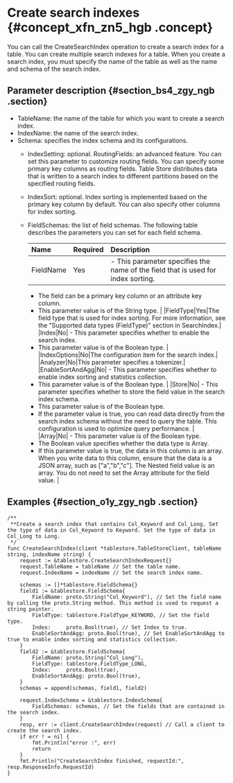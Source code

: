 # Create search indexes {#concept_xfn_zn5_hgb .concept}

You can call the CreateSearchIndex operation to create a search index for a table. You can create multiple search indexes for a table. When you create a search index, you must specify the name of the table as well as the name and schema of the search index.

## Parameter description {#section_bs4_zgy_ngb .section}

-   TableName: the name of the table for which you want to create a search index.
-   IndexName: the name of the search index.
-   Schema: specifies the index schema and its configurations.
    -   IndexSetting: optional. RoutingFields: an advanced feature. You can set this parameter to customize routing fields. You can specify some primary key columns as routing fields. Table Store distributes data that is written to a search index to different partitions based on the specified routing fields.
    -   IndexSort: optional. Index sorting is implemented based on the primary key column by default. You can also specify other columns for index sorting.
    -   FieldSchemas: the list of field schemas. The following table describes the parameters you can set for each field schema.

        |Name|Required|Description|
        |:---|:-------|:----------|
        |FieldName|Yes|         -   This parameter specifies the name of the field that is used for index sorting.
        -   The field can be a primary key column or an attribute key column.
        -   This parameter value is of the String type.
 |
        |FieldType|Yes|The field type that is used for index sorting. For more information, see the "Supported data types \(FieldType\)" section in SearchIndex.|
        |Index|No|         -   This parameter specifies whether to enable the search index.
        -   This parameter value is of the Boolean type.
 |
        |IndexOptions|No|The configuration item for the search index.|
        |Analyzer|No|This parameter specifies a tokenizer.|
        |EnableSortAndAgg|No|         -   This parameter specifies whether to enable index sorting and statistics collection.
        -   This parameter value is of the Boolean type.
 |
        |Store|No|         -   This parameter specifies whether to store the field value in the search index schema.
        -   This parameter value is of the Boolean type.
        -   If the parameter value is true, you can read data directly from the search index schema without the need to query the table. This configuration is used to optimize query performance.
 |
        |Array|No|         -   This parameter value is of the Boolean type.
        -   The Boolean value specifies whether the data type is Array.
        -   If this parameter value is true, the data in this column is an array. When you write data to this column, ensure that the data is a JSON array, such as \["a","b","c"\]. The Nested field value is an array. You do not need to set the Array attribute for the field value.
 |


## Examples {#section_o1y_zgy_ngb .section}

```
/**
 **Create a search index that contains Col_Keyword and Col_Long. Set the type of data in Col_Keyword to Keyword. Set the type of data in Col_Long to Long. 
 */
func CreateSearchIndex(client *tablestore.TableStoreClient, tableName string, indexName string) {
	request := &tablestore.CreateSearchIndexRequest{}
	request.TableName = tableName // Set the table name.
	request.IndexName = indexName // Set the search index name.

	schemas := []*tablestore.FieldSchema{}
	field1 := &tablestore.FieldSchema{
		FieldName: proto.String("Col_Keyword"), // Set the field name by calling the proto.String method. This method is used to request a string pointer.
		FieldType: tablestore.FieldType_KEYWORD, // Set the field type.
		Index:     proto.Bool(true), // Set Index to true.
		EnableSortAndAgg: proto.Bool(true), // Set EnableSortAndAgg to true to enable index sorting and statistics collection.
	}
	field2 := &tablestore.FieldSchema{
		FieldName: proto.String("Col_Long"),
		FieldType: tablestore.FieldType_LONG,
		Index:     proto.Bool(true),
		EnableSortAndAgg: proto.Bool(true),
	}
	schemas = append(schemas, field1, field2)

	request.IndexSchema = &tablestore.IndexSchema{
		FieldSchemas: schemas, // Set the fields that are contained in the search index.
	}
	resp, err := client.CreateSearchIndex(request) // Call a client to create the search index.
	if err ! = nil {
		fmt.Println("error :", err)
		return
	}
	fmt.Println("CreateSearchIndex finished, requestId:", resp.ResponseInfo.RequestId)
}
```

